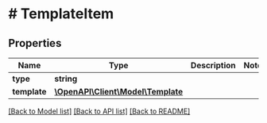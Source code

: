 # # TemplateItem

## Properties

Name | Type | Description | Notes
------------ | ------------- | ------------- | -------------
**type** | **string** |  |
**template** | [**\OpenAPI\Client\Model\Template**](Template.md) |  |

[[Back to Model list]](../../README.md#models) [[Back to API list]](../../README.md#endpoints) [[Back to README]](../../README.md)
